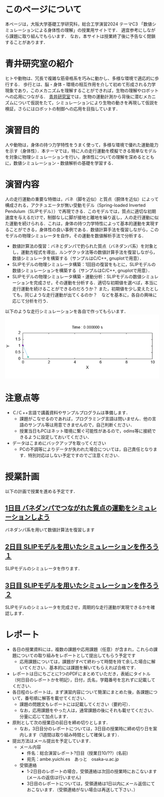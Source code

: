 # このページについて
本ページは，大阪大学基礎工学研究科，総合工学演習2024 テーマC3 「数値シミュレーションによる身体性の理解」の授業用サイトです．
適宜参考にしながら課題に取り組んでもらいます．
なお，本サイトは授業終了後に予告なく閉鎖することがあります．

# 青井研究室の紹介
ヒトや動物は、冗長で複雑な筋骨格系を巧みに動かし、多様な環境で適応的に歩行する．
歩行とは、脳・身体・環境の相互作用を介して初めて形成される力学現象であり，このメカニズムを理解することができれば，生物の理解やロボットへの応用につながる．
[青井研究室](https://mechbiosys.me.es.osaka-u.ac.jp/)では，生物の運動計測から背後に潜むメカニズムについて仮説をたて，シミュレーションにより生物の動きを再現して仮説を検証，さらにはロボットの制御への応用を目指しています．

# 演習目的
人や動物は，身体の持つ力学特性をうまく使って，多様な環境で優れた運動能力を示す（身体性）．本テーマでは，特に人の走行運動を模擬できる簡単なモデルを対象に物理シミュレーションを行い，身体性についての理解を深めるとともに，数値シミュレーション・数値解析の基礎を学習する．

# 演習内容
人の走行運動の重要な特徴は，バネ（脚を近似）と質点（胴体を近似）によって構成される，アクチュエータが無い受動モデル（Spring-loaded Inverted Pendulum（SLIPモデル））で再現できる．このモデルでは，質点に適切な初期速度を与えるだけで，制御なしに脚が接地と離地を繰り返し，人の走行運動に似た運動を続けられる．これは，身体の持つ力学特性によって基本的運動を実現することができる，身体性の良い事例である．数値計算手法を復習しながら，このモデルの物理シミュレータを自作，その運動を数値解析手法で分析する．
- 数値計算法の復習：バネとダンパで釣られた質点（バネダンパ系）を対象とし，運動方程式を導出，ルンゲクッタ法等の数値計算手法を復習しながら，数値シミュレータを構築する（サンプルはC/C++, gnuplotで用意）．
- SLIPモデルの物理シミュレータ構築：1回目の復習をもとに，SLIPモデルの数値シミュレーションを構築する（サンプルはC/C++, gnuplotで用意）．
- SLIPモデルの物理シミュレータ構築・運動分析：SLIPモデルの数値シミュレーションを完成させ，その運動を分析する．適切な初期値を選べば，本当に走行運動を続けることができるのだろうか？ また，初期値を少し変えたとしても，同じような走行運動が出てくるのか？　などを基本に，各自の興味に応じて分析を行う．

以下のような走行シミュレーションを各自で作ってもらいます．
![Animation](Figs/animation.gif)


# 注意点等
- Ｃ/Ｃ++言語で講義資料やサンプルプログラムは準備します．
  - 課題がこなせるのであれば，プログラミング言語は問いません．他の言語のサンプル等は用意できませんので，自己判断ください．
  - 授業当日もPCはネット環境に繋ぐ可能性があるので，odins等に接続できるように設定しておいてください．
- データはこまめにバックアップを取ってください
  - PCの不調等によりデータが失われた場合については，自己責任となります．特別対応はしない予定ですのでご注意ください．

# 授業計画
以下の計画で授業を進める予定です．

## [1日目 バネダンパでつながれた質点の運動をシミュレーションしよう](https://github.com/amby-1/sogoenshu_2024/blob/main/Day_1.md)
バネダンパ系を用いて数値計算法を復習します

## [2日目 SLIPモデルを用いたシミュレーションを作ろう１](https://github.com/amby-1/sogoenshu_2024/blob/main/Day_2-3.md)
SLIPモデルのシミュレータを作ります．

## [3日目 SLIPモデルを用いたシミュレーションを作ろう２](https://github.com/amby-1/sogoenshu_2024/blob/main/Day_2-3.md)
SLIPモデルのシミュレータを完成させ，周期的な走行運動が実現できるかを確認します．

# レポート
- 各日の授業資料には，複数の課題や応用課題（任意）が含まれ，これらの課題についての取り組みをレポートとして提出してもらう予定です
  - 応用課題については，課題がすべて終わって時間を持て余した場合に解いてください．基本的には課題を解いてもらえれば合格です．
- レポートは日にちごとに1つのPDFにまとめていただき，表紙にタイトル（何日目のレポートかを明記），日付，氏名，学籍番号を忘れずに記載してください．
- 各日程のレポートは，まず演習内容について簡潔にまとめた後，各課題について，番号順に解答を載せてください．
  - 課題の問題文もレポートには記載してください（要約可）．
  - なお，応用課題をやった人は，通常課題の後にそれも載せてください．分量に応じて加点します．
- 原則として次の授業日の前日を締め切りとします．
   - なお，3日目分のレポートについては，3日目の授業時に締め切り日を案内します（1週間は取り組み時間として確保します）．
- 提出方法はメール提出を予定しています．
  - メール内容
    - 件名：総合演習レポート?日目（授業日10/??）(名前)
    - 宛先：ambe.yuichi.es　あっと　osaka-u.ac.jp
  - 受領連絡
    - 1-2日目のレポートの場合，受領連絡は次回の授業時におこないます(メールの返信は行いません)
    - 3日目のレポートについては，受領連絡は1日以内にメール返信にておこないます．（受領連絡がない場合は再送して下さい．）
